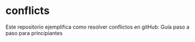 # conflicts
Este repositorio ejemplifica como resolver conflictos en gitHub: Guía paso a paso para principiantes
